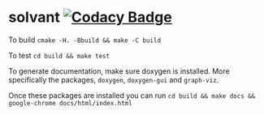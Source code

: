 # solvant [![Codacy Badge](https://api.codacy.com/project/badge/Grade/d33593faf7ee4367a5fc0909531dfb31)](https://app.codacy.com/manual/llyr-who/solvant?utm_source=github.com&utm_medium=referral&utm_content=llyr-who/solvant&utm_campaign=Badge_Grade_Dashboard)

To build
`cmake -H. -Bbuild && make -C build`

To test
`cd build && make test`

To generate documentation, make sure doxygen is installed. More specifically the packages, `doxygen`, `doxygen-gui` and
`graph-viz`.

Once these packages are installed you can run
`cd build && make docs && google-chrome docs/html/index.html`


